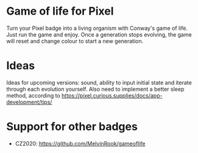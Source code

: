 # Game of life for Pixel
Turn your Pixel badge into a living organism with Conway's game of life.
Just run the game and enjoy. Once a generation stops evolving, the game will reset
and change colour to start a new generation.

# Ideas
Ideas for upcoming versions: sound, ability to input initial state and iterate
through each evolution yourself. Also need to implement a better sleep method,
according to https://pixel.curious.supplies/docs/app-development/tips/

# Support for other badges
- CZ2020: https://github.com/MelvinRook/gameoflife
